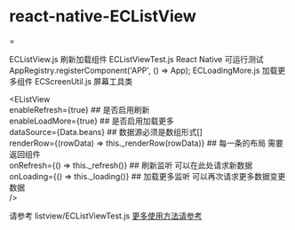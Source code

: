# react-native-ECListView
=

ECListView.js 刷新加载组件
ECListViewTest.js React Native 可运行测试AppRegistry.registerComponent('APP', () => App);
ECLoadingMore.js 加载更多组件
ECScreenUtil.js 屏幕工具类

 <EListView </br>
 enableRefresh={true} ## 是否启用刷新 </br>
 enableLoadMore={true} ## 是否启用加载更多  </br>
 dataSource={Data.beans} ## 数据源必须是数组形式[] </br>
 renderRow={(rowData) => this._renderRow(rowData)} ## 每一条的布局 需要返回组件 </br>
 onRefresh={() => this._refresh()} ## 刷新监听 可以在此处请求新数据 </br>
 onLoading={() => this._loading()} ## 加载更多监听 可以再次请求更多数据变更数据 </br>
 />

请参考 listview/ECListViewTest.js
[更多使用方法请参考](https://github.com/George-King/react-native-ECListView/listview/ECListViewTest.js)
